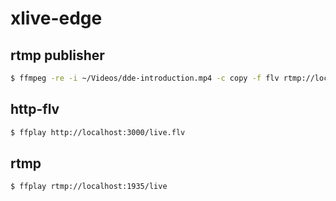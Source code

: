 # xlive-edge



## rtmp publisher

```bash
$ ffmpeg -re -i ~/Videos/dde-introduction.mp4 -c copy -f flv rtmp://localhost:1935/live
```

## http-flv

```bash
$ ffplay http://localhost:3000/live.flv
```

## rtmp

```bash
$ ffplay rtmp://localhost:1935/live
````
